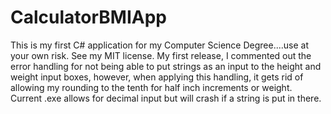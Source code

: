 # CalculatorBMIApp
This is my first C# application for my Computer Science Degree....use at your own risk. See my MIT license.
My first release, I commented out the error handling for not being able to put strings as an input to the height and weight input boxes, however, when applying this handling, it gets rid of allowing my rounding to the tenth for half inch increments or weight. 
Current .exe allows for decimal input but will crash if a string is put in there.
